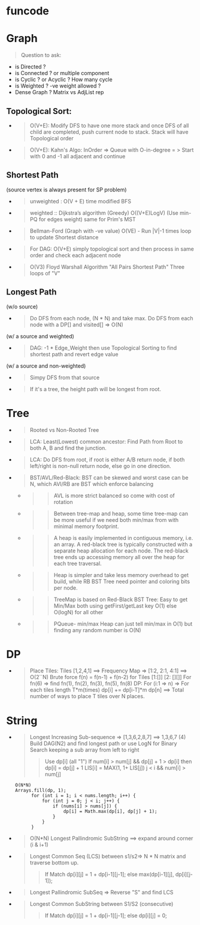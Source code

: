 # funcode

# Graph
> Question to ask:
* is Directed ?
* is Connected ? or multiple component
* is Cyclic ? or Acyclic ? How many cycle
* is Weighted ? -ve weight allowed ?
* Dense Graph ? Matrix vs AdjList rep

## Topological Sort:
* > O(V+E): Modify DFS to have one more stack and once DFS of all child are completed, push current node to stack. Stack will have Topological order 
* > O(V+E): Kahn's Algo: InOrder => Queue with O-in-degree = > Start with 0 and -1 all adjacent and continue 
## Shortest Path
(source vertex is always present for SP problem)
* > unweighted : O(V + E) time modified BFS
* > weighted :: Dijkstra’s algorithm (Greedy) O((V+E)LogV)  (Use min-PQ for edges weight) same for Prim's MST 
* > Bellman-Ford (Graph with -ve value) O(VE) - Run |V|-1 times loop to update Shortest distance
* > For DAG: O(V+E) simply topological sort and then process in same order and check each adjacent node
* > O(V3) Floyd Warshall Algorithm "All Pairs Shortest Path" Three loops of "V" 
    
## Longest Path 
(w/o source)
* > Do DFS from each node, (N * N) and take max. 
  > Do DFS from each node with a DP[] and visited[] => O(N)

(w/ a source and weighted)
* > DAG: -1 * Edge_Weight then use Topological Sorting to find shortest path and revert edge value

(w/ a source and non-weighted)
* > Simpy DFS from that source
* > If it's a tree, the height path will be longest from root.
  > 

# Tree
* >Rooted vs Non-Rooted Tree 
* > LCA: Least(Lowest) common ancestor:  Find Path from Root to both A, B and find the junction.
* > LCA: Do DFS from root, if root is either A/B return node, if both left/right is non-null return node, else go in one direction.
* > BST/AVL/Red-Black: BST can be skewed and worst case can be N, which AVl/RB are BST which enforce balancing
  * >> AVL is more strict balanced so come with cost of rotation
  * >> Between tree-map and heap, some time tree-map can be more useful if we need both min/max from with minimal memory footprint. 
  * >> A heap is easily implemented in contiguous memory, i.e. an array. A red-black tree is typically constructed with a separate heap allocation for each node. The red-black tree ends up accessing memory all over the heap for each tree traversal.
  * >> Heap is simpler and take less memory overhead to get build, while RB BST Tree need pointer and coloring bits per node. 
  * >> TreeMap is based on Red-Black BST Tree: Easy to get Min/Max both using getFirst/getLast key O(1) else O(logN) for all other
  * >> PQueue- min/max Heap can just tell min/max in O(1) but finding any random number is O(N) 
# DP
* > Place Tiles: Tiles [1,2,4,1] ==>  Frequency Map => [1:2, 2:1, 4:1] ==> O(2``N) Brute force 
  > f(n) = f(n-1) + f(n-2) for Tiles [1:[]] [2: [][]] For fn(6) => find fn(1), fn(2), fn(3), fn(5), fn(8)
  > DP: For (i:1 => n) => For each tiles length T*m(times) dp[i] += dp[i-T]*m
  > dp[n] ==> Total number of ways to place T tiles over N places. 

# String
* > Longest Increasing Sub-sequence => [1,3,6,2,8,7] ==>  1,3,6,7 (4)  Build DAG(N2) and find longest path or use LogN for Binary Search keeping a sub array from left to right
  >> Use dp[i] (all "1") If num[i] > num[j] && dp[j] + 1 > dp[i]  then dp[i] = dp[j] + 1 
  >> LIS[i] = MAX(1, 1+ LIS[j]) j < i && num[i] > num[j]
  `````` 
  O(N*N)
  Arrays.fill(dp, 1);
        for (int i = 1; i < nums.length; i++) {
            for (int j = 0; j < i; j++) {
                if (nums[i] > nums[j]) {
                    dp[i] = Math.max(dp[i], dp[j] + 1);
                }
            }
        }
* > O(N*N) Longest Pallindromic SubString ==> expand around corner (i & i+1)
* > Longest Common Seq (LCS) between s1/s2=> N * N matrix and traverse bottom up.
  >> If Match dp[i][j] = 1 + dp[i-1][j-1]; else max(dp[i-1][j], dp[i][j-1]);
* > Longest Pallindromic SubSeq => Reverse "S" and find LCS
* > Longest Common SubString between S1/S2 (consecutive)
  >> If Match dp[i][j] = 1 + dp[i-1][j-1]; else dp[i][j] = 0;
